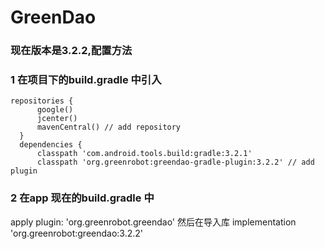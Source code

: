 # GreenDao

### 现在版本是3.2.2,配置方法
### 1 在项目下的build.gradle 中引入
    repositories {
          google()
          jcenter()
          mavenCentral() // add repository
      }
      dependencies {
          classpath 'com.android.tools.build:gradle:3.2.1'
          classpath 'org.greenrobot:greendao-gradle-plugin:3.2.2' // add plugin

### 2 在app 现在的build.gradle 中
   apply plugin: 'org.greenrobot.greendao'
   然后在导入库
  implementation 'org.greenrobot:greendao:3.2.2'


